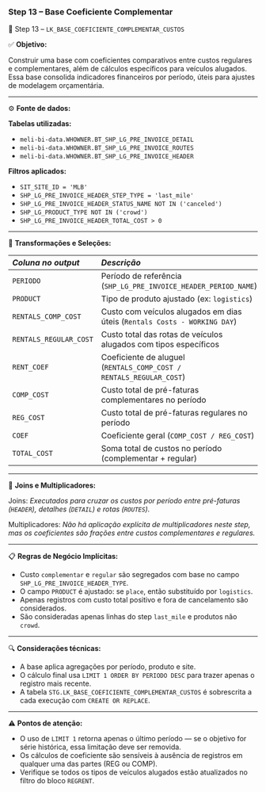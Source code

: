 ### Step 13 – Base Coeficiente Complementar

🔹 Step 13 – `LK_BASE_COEFICIENTE_COMPLEMENTAR_CUSTOS`

✅ **Objetivo:**

Construir uma base com coeficientes comparativos entre custos regulares e complementares, além de cálculos específicos para veículos alugados. Essa base consolida indicadores financeiros por período, úteis para ajustes de modelagem orçamentária.

---

⚙️ **Fonte de dados:**

**Tabelas utilizadas:**
- `meli-bi-data.WHOWNER.BT_SHP_LG_PRE_INVOICE_DETAIL`
- `meli-bi-data.WHOWNER.BT_SHP_LG_PRE_INVOICE_ROUTES`
- `meli-bi-data.WHOWNER.BT_SHP_LG_PRE_INVOICE_HEADER`

**Filtros aplicados:**
- `SIT_SITE_ID = 'MLB'`
- `SHP_LG_PRE_INVOICE_HEADER_STEP_TYPE = 'last_mile'`
- `SHP_LG_PRE_INVOICE_HEADER_STATUS_NAME NOT IN ('canceled')`
- `SHP_LG_PRODUCT_TYPE NOT IN ('crowd')`
- `SHP_LG_PRE_INVOICE_HEADER_TOTAL_COST > 0`

---

📐 **Transformações e Seleções:**

| *Coluna no output*         | *Descrição*                                                                 |
| :--------------------------| :--------------------------------------------------------------------------- |
| `PERIODO`                  | Período de referência (`SHP_LG_PRE_INVOICE_HEADER_PERIOD_NAME`)              |
| `PRODUCT`                  | Tipo de produto ajustado (ex: `logistics`)                                   |
| `RENTALS_COMP_COST`        | Custo com veículos alugados em dias úteis (`Rentals Costs - WORKING DAY`)    |
| `RENTALS_REGULAR_COST`     | Custo total das rotas de veículos alugados com tipos específicos             |
| `RENT_COEF`                | Coeficiente de aluguel (`RENTALS_COMP_COST / RENTALS_REGULAR_COST`)          |
| `COMP_COST`                | Custo total de pré-faturas complementares no período                         |
| `REG_COST`                 | Custo total de pré-faturas regulares no período                              |
| `COEF`                     | Coeficiente geral (`COMP_COST / REG_COST`)                                   |
| `TOTAL_COST`               | Soma total de custos no período (complementar + regular)                     |

---

🔁 **Joins e Multiplicadores:**

Joins: *Executados para cruzar os custos por período entre pré-faturas (`HEADER`), detalhes (`DETAIL`) e rotas (`ROUTES`).*

Multiplicadores: *Não há aplicação explícita de multiplicadores neste step, mas os coeficientes são frações entre custos complementares e regulares.*

---

📋 **Regras de Negócio Implícitas:**

- Custo `complementar` e `regular` são segregados com base no campo `SHP_LG_PRE_INVOICE_HEADER_TYPE`.
- O campo `PRODUCT` é ajustado: se `place`, então substituído por `logistics`.
- Apenas registros com custo total positivo e fora de cancelamento são considerados.
- São consideradas apenas linhas do step `last_mile` e produtos não `crowd`.

---

🔍 **Considerações técnicas:**

- A base aplica agregações por período, produto e site.
- O cálculo final usa `LIMIT 1 ORDER BY PERIODO DESC` para trazer apenas o registro mais recente.
- A tabela `STG.LK_BASE_COEFICIENTE_COMPLEMENTAR_CUSTOS` é sobrescrita a cada execução com `CREATE OR REPLACE`.

---

⚠️ **Pontos de atenção:**

- O uso de `LIMIT 1` retorna apenas o último período — se o objetivo for série histórica, essa limitação deve ser removida.
- Os cálculos de coeficiente são sensíveis à ausência de registros em qualquer uma das partes (REG ou COMP).
- Verifique se todos os tipos de veículos alugados estão atualizados no filtro do bloco `REGRENT`.
